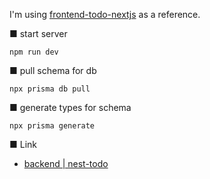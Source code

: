I'm using [frontend-todo-nextjs](https://github.com/GomaGoma676/frontend-todo-nextjs/tree/main) as a reference.

■ start server

```
npm run dev
```

■ pull schema for db

```
npx prisma db pull
```

■ generate types for schema

```
npx prisma generate
```

■ Link

- [backend | nest-todo](https://github.com/Kazuya-Sakamoto/nest-todo)
